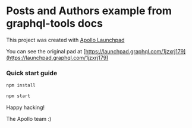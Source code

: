 # Posts and Authors example from graphql-tools docs



This project was created with [Apollo Launchpad](https://launchpad.graphql.com)

You can see the original pad at [https://launchpad.graphql.com/1jzxrj179](https://launchpad.graphql.com/1jzxrj179)

### Quick start guide

```bash
npm install

npm start
```





Happy hacking!

The Apollo team :)
